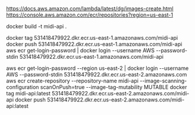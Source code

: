 https://docs.aws.amazon.com/lambda/latest/dg/images-create.html
https://console.aws.amazon.com/ecr/repositories?region=us-east-1

docker build -t midi-api .   

docker tag  531418479922.dkr.ecr.us-east-1.amazonaws.com/midi-api
docker push 531418479922.dkr.ecr.us-east-1.amazonaws.com/midi-api         
aws ecr get-login-password | docker login --username AWS --password-stdin 531418479922.dkr.ecr.us-east-1.amazonaws.com/midi-api 

aws ecr get-login-password --region us-east-2 | docker login --username AWS --password-stdin 531418479922.dkr.ecr.us-east-2.amazonaws.com    
aws ecr create-repository --repository-name midi-api --image-scanning-configuration scanOnPush=true --image-tag-mutability MUTABLE
docker tag  midi-api:latest 531418479922.dkr.ecr.us-east-2.amazonaws.com/midi-api
docker push 531418479922.dkr.ecr.us-east-2.amazonaws.com/midi-api:latest  